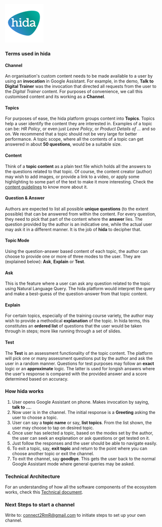 [![hida](images/hida-128x128.png)](./)

### Terms used in hida
#### Channel
An organisation's custom content needs to be made available to a user by using an **invocation** in Google Assistant. For example, in the demo, **Talk to Digital Trainer** was the invocation that directed all requests from the user to the *Digital Trainer* content. For purposes of convenience, we call this customised content and its working as a **Channel**.

#### Topics
For purposes of ease, the hida platform groups content into **Topics**. Topics help a user identify the content they are interested in. Examples of a topic can be: *HR Policy*, or even just *Leave Policy*, or *Product Details of ...* and so on. We recommend that a topic should not be very large for better performance. A topic scope, where all the contents of a topic can get answered in about **50 questions**, would be a suitable size.

#### Content
Think of a **topic content** as a plain text file which holds all the answers to the questions related to that topic. Of course, the content creator (author) may wish to add images, or provide a link to a video, or apply some highlighting to some part of the text to make it more interesting. Check the [content guidelines](./content-guidelines.html) to know more about it.

#### Question & Answer
Authors are expected to list all possible **unique questions** (to the extent possible) that can be answered from within the content. For every question, they need to pick that part of the content where the **answer** lies. The question provided by the author is an indicative one, while the actual user may ask it in a different manner. It is the job of **hida** to decipher that.

#### Topic Mode
Using the question-answer based content of each topic, the author can choose to provide one or more of three modes to the user. They are (explained below): **Ask**, **Explain** or **Test**.

#### Ask
This is the feature where a user can ask any question related to the topic using Natural Language Query. The hida platform would interpret the query and make a best-guess of the question-answer from that topic content.

#### Explain
For certain topics, especially of the training course variety, the author may wish to provide a methodical **explanation** of the topic. In hida terms, this constitutes an **ordered list** of questions that the user would be taken through in steps; more like running through a set of slides.

#### Test
The **Test** is an assessment functionality of the topic content. The platform will pick one or many assessment questions put by the author and ask the user in a random manner. Questions for test purposes may follow an **exact** logic or an **approximate** logic. The latter is used for longish answers where the user's response is compared with the provided answer and a score determined based on accuracy.


### How hida works
1. User opens Google Assistant on phone. Makes invocation by saying, **talk to ...**.
2. Now user is in the channel. The initial response is a **Greeting** asking the user to choose a topic.
3. User can say a **topic name** or say, **list topics**. From the list shown, the user may choose to tap on desired topic.
4. Once user has selected a topic, based on the modes set by the author, the user can seek an explanation or ask questions or get tested on it. 
5. Just follow the responses and the user should be able to navigate easily.
6. To exit a topic, say, **exit topic** and return to the point where you can choose another topic or exit the channel.
7. To exit the channel, say **goodbye**. This gets the user back to the normal Google Assistant mode where general queries may be asked.


### Technical Architecture
For an understanding of how all the software components of the ecosystem works, check this [Technical document](./technical.html).

### Next Steps to start a channel
Write to: <a href="mailto:connect2RmR@gmail.com">connect2RmR@gmail.com</a> to initiate steps to set up your own channel.
